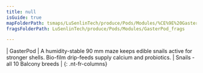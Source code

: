 ```yaml
---
title: null
isGuide: true
mapFolderPath: tsmaps/LuSenlinTech/produce/Pods/Modules/%CE%9E%20GasterPod
fragsFolderPath: LuSenlinTech/produce/Pods/Modules/GasterPod_frags

---
```



<!-- tsGuideRenderComment {"guide":{"id":"yAZQvj0wy","path":"LuSenlinTech/produce/Pods/Modules","fragmentFolderPath":"LuSenlinTech/produce/Pods/Modules/GasterPod_frags"},"fragment":{"id":"yAZQvj0wy","topLevelMapKey":"wkNV3B00J5","mapKeyChain":"wkNV3B00J5","guideID":"yAZQvj0vB","guidePath":"c:/GitHub/MuddySpud/MuddySpud.github.io/tsmaps/LuSenlinTech/produce/Pods/Modules/GasterPod.tspod","chartKey":"wkNV3B00J5","isLeaf":false,"options":[{"id":"yAZQvu29E","option":"GasterPod details","order":1,"isAncillary":true}]}} -->

| GasterPod | A humidity-stable 90 mm maze keeps edible snails active for stronger shells. Bio-film drip-feeds supply calcium and probiotics. | Snails - all 10 Balcony breeds |
{: .nt-fr-columns}
